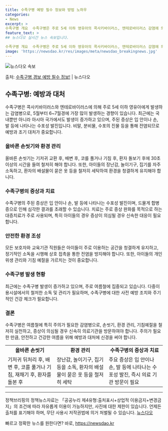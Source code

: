 ```yaml
---
title: 수족구병 예방 필수 정보와 방법 노하우
categories:
- News
excerpt: >
수족구병 개요  수족구병은 주로 5세 이하 영유아의 콕사키바이러스, 엔테로바이러스 감염에 의해 발생하는 감염…
feature_text: >
## 뉴스다오 실시간 뉴스 속보입니다.

수족구병 개요  수족구병은 주로 5세 이하 영유아의 콕사키바이러스, 엔테로바이러스 감염에 의해 발생하는 감염…
image: 'https://newsdao.kr/res/images/meta/newsdao_breakingnews.jpg'
---
```


![뉴스다오 속보](https://newsdao.kr/res/images/meta/newsdao_breakingnews.jpg)

<p>출처: <a href="https://newsdao.kr/4533" rel="dofollow">수족구병 경보 예방 필수 정보!</a> | 뉴스다오</p>

<h2>수족구병: 예방과 대처</h2>
<p data-ke-size="size16">수족구병은 콕사키바이러스와 엔테로바이러스에 의해 주로 5세 이하 영유아에게 발생하는 감염병으로, 5월부터 6~7월경에 가장 많이 발생하는 경향이 있습니다. 최근에는 국내뿐만 아니라 아시아 국가에서도 발생이 증가하고 있으며, 주된 증상은 입 안이나 손, 발 등에 나타나는 수포성 발진입니다. 비말, 분비물, 수포의 진물 등을 통해 전염되므로 예방과 조기 대처가 중요합니다.</p>

<h3><b>올바른 손씻기와 환경 관리</b></h3>
<p>올바른 손씻기는 기저귀 교환 후, 배변 후, 코를 풀거나 기침 후, 환자 돌보기 후에 30초 이상의 시간을 들여 철저히 해야 합니다. 또한, 아이들의 장난감, 놀이기구, 집기를 자주 소독하고, 환자의 배설물이 묻은 옷 등을 철저히 세탁하여 환경을 청결하게 유지해야 합니다.</p>

<h3><b>수족구병의 증상과 치료</b></h3>
<p>수족구병의 주된 증상은 입 안이나 손, 발 등에 나타나는 수포성 발진이며, 드물게 합병증으로 인해 심각한 결과를 초래할 수 있습니다. 치료는 주로 증상 완화를 목적으로 하는 대증치료가 주로 사용되며, 특히 아이들의 경우 증상이 의심될 경우 신속한 대응이 필요합니다.</p>

<h3><b>안전한 환경 조성</b></h3>
<p>모든 보호자와 교육기관 직원들은 아이들이 주로 이용하는 공간을 청결하게 유지하고, 정기적인 소독을 시행해 상호 접촉을 통한 전염을 방지해야 합니다. 또한, 아이들의 개인 위생 관리와 기침 예절을 가르치는 것이 중요합니다.</p>

<h3><b>수족구병 발생 현황</b></h3>
<p>최근에는 수족구병 발생이 증가하고 있으며, 주로 여름철에 집중되고 있습니다. 다중이용시설에서의 철저한 소독 및 관리가 필요하며, 수족구병에 대한 사전 예방 조치와 주기적인 건강 체크가 필요합니다.</p>

<h3><b>결론</b></h3>
<p>수족구병은 여름철에 특히 주의가 필요한 감염병으로, 손씻기, 환경 관리, 기침예절을 철저히 실천하고, 증상이 의심될 경우 신속히 의료기관을 방문하여야 합니다. 주의가 필요한 만큼, 안전하고 건강한 여름을 위해 예방과 대처에 신경을 써야 합니다.</p>

<table>
	<tbody>
		<tr>
			<td style="text-align: center; height: 17px;"><b>올바른 손씻기</b></td>
			<td style="text-align: center; height: 17px;"><b>환경 관리</b></td>
			<td style="text-align: center; height: 17px;"><b>수족구병의 증상과 치료</b></td>
		</tr>
		<tr>
			<td>기저귀 뒤처리 후, 배변 후, 코를 풀거나 기침, 재채기 후, 환자를 돌본 후</td>
			<td>장난감, 놀이기구, 집기 등을 소독, 환자의 배설물이 묻은 옷 등을 철저히 세탁</td>
			<td>주요 증상은 입 안이나 손, 발 등에 나타나는 수포성 발진, 즉시 의료 기관 방문이 필요</td>
		</tr>
	</tbody>
</table>
<hr>
<p data-ke-size="size16"></p>
<p>정책브리핑의 정책뉴스자료는 「공공누리 제4유형:출처표시+상업적 이용금지+변경금지」의 조건에 따라 자유롭게 이용이 가능하지만, 사진에 대한 제한이 있습니다. 언제든 출처를 표기해야 하며, 무단 사용시 저작권법에 의거 처벌될 수 있습니다. <a href="https://newsdao.kr/4533" target="_blank">뉴스다오</a></p> 

빠르고 정확한 뉴스를 원한다면? 바로, <a href="https://newsdao.kr" rel="dofollow">https://newsdao.kr</a>


    
